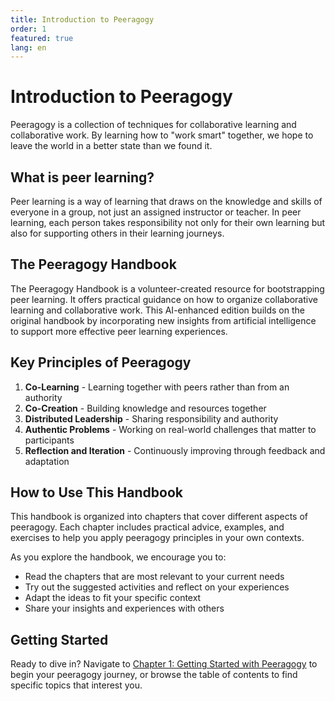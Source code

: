 ```yaml
---
title: Introduction to Peeragogy
order: 1
featured: true
lang: en
---
```


# Introduction to Peeragogy

Peeragogy is a collection of techniques for collaborative learning and collaborative work. By learning how to "work smart" together, we hope to leave the world in a better state than we found it.

## What is peer learning?

Peer learning is a way of learning that draws on the knowledge and skills of everyone in a group, not just an assigned instructor or teacher. In peer learning, each person takes responsibility not only for their own learning but also for supporting others in their learning journeys.

## The Peeragogy Handbook

The Peeragogy Handbook is a volunteer-created resource for bootstrapping peer learning. It offers practical guidance on how to organize collaborative learning and collaborative work. This AI-enhanced edition builds on the original handbook by incorporating new insights from artificial intelligence to support more effective peer learning experiences.

## Key Principles of Peeragogy

1. **Co-Learning** - Learning together with peers rather than from an authority
2. **Co-Creation** - Building knowledge and resources together
3. **Distributed Leadership** - Sharing responsibility and authority
4. **Authentic Problems** - Working on real-world challenges that matter to participants
5. **Reflection and Iteration** - Continuously improving through feedback and adaptation

## How to Use This Handbook

This handbook is organized into chapters that cover different aspects of peeragogy. Each chapter includes practical advice, examples, and exercises to help you apply peeragogy principles in your own contexts.

As you explore the handbook, we encourage you to:

- Read the chapters that are most relevant to your current needs
- Try out the suggested activities and reflect on your experiences
- Adapt the ideas to fit your specific context
- Share your insights and experiences with others

## Getting Started

Ready to dive in? Navigate to [Chapter 1: Getting Started with Peeragogy](/chapters/en/chapter1/) to begin your peeragogy journey, or browse the table of contents to find specific topics that interest you.
